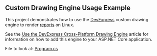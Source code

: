 ## Custom Drawing Engine Usage Example

This project demonstrates how to use the [DevExpress](https://www.devexpress.com) custom drawing engine to render [reports](https://docs.devexpress.com/XtraReports/2162) on Linux. 
	
See the [Use the DevExpress Cross-Platform Drawing Engine](https://docs.devexpress.com/XtraReports/401730/create-end-user-reporting-applications/web-reporting/asp-net-core-reporting/use-the-devexpress-cross-platform-drawing-engine) article for information on how to add this engine to your ASP.NET Core application.
	
File to look at: [Program.cs](./CS/TestReportsApp/Program.cs)